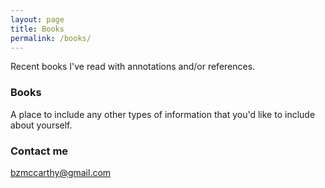 ```yaml
---
layout: page
title: Books
permalink: /books/
---
```


Recent books I've read with annotations and/or references.

### Books

A place to include any other types of information that you'd like to include about yourself.

### Contact me

[bzmccarthy@gmail.com](mailto:bzmccarthy@gmail.com)